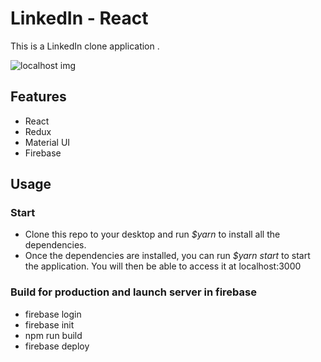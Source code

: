 # LinkedIn - React
This is a LinkedIn clone application .

![localhost img](https://github.com/LimaCarol/linkedin-react/blob/master/public/localhost.png)

## Features
- React
- Redux
- Material UI
- Firebase
## Usage 

### Start
- Clone this repo to your desktop and run *$yarn* to install all the dependencies.
- Once the dependencies are installed, you can run *$yarn start* to start the application. You will then be able to access it at localhost:3000

### Build for production and launch server in firebase
- firebase login
- firebase init
- npm run build
- firebase deploy
